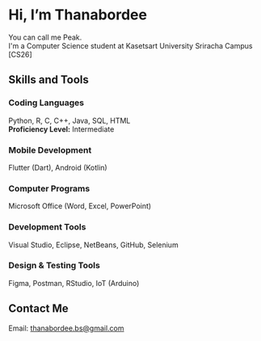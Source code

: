 # Hi, I’m Thanabordee  

You can call me Peak.  
I'm a Computer Science student at Kasetsart University Sriracha Campus [CS26]

## Skills and Tools  

### Coding Languages  
Python, R, C, C++, Java, SQL, HTML  
**Proficiency Level:** Intermediate  

### Mobile Development  
Flutter (Dart), Android (Kotlin)  

### Computer Programs  
Microsoft Office (Word, Excel, PowerPoint)  

### Development Tools  
Visual Studio, Eclipse, NetBeans, GitHub, Selenium  

### Design & Testing Tools  
Figma, Postman, RStudio, IoT (Arduino)  

## Contact Me  
Email: [thanabordee.bs@gmail.com](mailto:thanabordee.bs@gmail.com)
